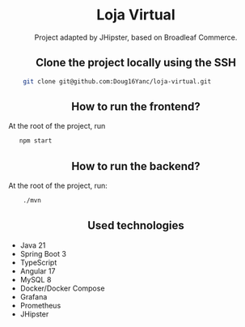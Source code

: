 
<h1 align="center" width="100">Loja Virtual</h1>

<p align="center">
  Project adapted by JHipster, based on Broadleaf Commerce.
</p>

<h2 align="center">Clone the project locally using the SSH</h2>
<p alig="center">

  ```bash
      git clone git@github.com:Doug16Yanc/loja-virtual.git
 ```

<h2 align="center">How to run the frontend? </h2>

<p align="center">

At the root of the project, run
  
  ```bash
     npm start
 ```
</p>

<h2 align="center">How to run the backend?</h2>

<p align="center">

At the root of the project, run: 

  ```bash
      ./mvn
 ```
</p>

<h2 align="center">Used technologies</h2>

<p align="center">

   - Java 21
   - Spring Boot 3
   - TypeScript
   - Angular 17
   - MySQL 8
   - Docker/Docker Compose
   - Grafana
   - Prometheus
   - JHipster

</p>
